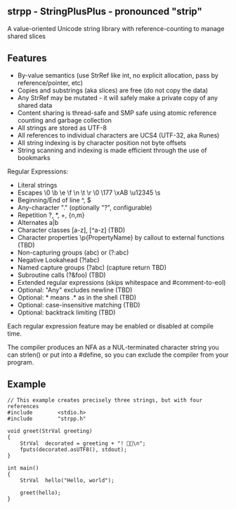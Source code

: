 ## strpp - StringPlusPlus - pronounced "strip"

A value-oriented Unicode string library with reference-counting to manage shared slices

## Features

- By-value semantics (use StrRef like int, no explicit allocation, pass by reference/pointer, etc)
- Copies and substrings (aka slices) are free (do not copy the data)
- Any StrRef may be mutated - it will safely make a private copy of any shared data
- Content sharing is thread-safe and SMP safe using atomic reference counting and garbage collection
- All strings are stored as UTF-8
- All references to individual characters are UCS4 (UTF-32, aka Runes)
- All string indexing is by character position not byte offsets
- String scanning and indexing is made efficient through the use of bookmarks

Regular Expressions:
- Literal strings
- Escapes \0 \b \e \f \n \t \r \0 \177 \xAB \u12345 \s
- Beginning/End of line ^, $
- Any-character "." (optionally "?", configurable)
- Repetition ?, *, +, {n,m}
- Alternates a|b
- Character classes [a-z], [^a-z] (TBD)
- Character properties \p{PropertyName} by callout to external functions (TBD)
- Non-capturing groups (abc) or (?:abc)
- Negative Lookahead (?!abc)
- Named capture groups (?<foo>abc) (capture return TBD)
- Subroutine calls (?&foo) (TBD)
- Extended regular expressions (skips whitespace and #comment-to-eol)
- Optional: "Any" excludes newline (TBD)
- Optional: * means .* as in the shell (TBD)
- Optional: case-insensitive matching (TBD)
- Optional: backtrack limiting (TBD)

Each regular expression feature may be enabled or disabled at compile time.

The compiler produces an NFA as a NUL-terminated character string
you can strlen() or put into a #define, so you can exclude the
compiler from your program.

## Example

	// This example creates precisely three strings, but with four references
	#include        <stdio.h>
	#include        "strpp.h"

	void greet(StrVal greeting)
	{
		StrVal  decorated = greeting + "! 🎉🍾\n";
		fputs(decorated.asUTF8(), stdout);
	}

	int main()
	{
		StrVal  hello("Hello, world");

		greet(hello);
	}

